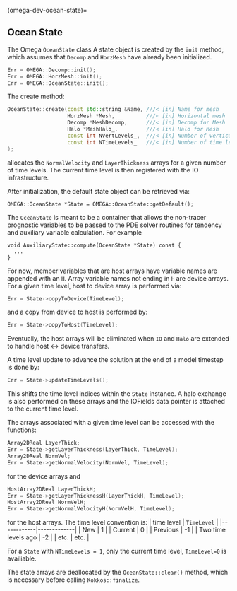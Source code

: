 (omega-dev-ocean-state)=

## Ocean State

The Omega `OceanState` class
A state object is created by the `init` method, which assumes that `Decomp` and `HorzMesh` have
already been initialized.
```c++
Err = OMEGA::Decomp::init();
Err = OMEGA::HorzMesh::init();
Err = OMEGA::OceanState::init();
```
The create method:
```c++
OceanState::create(const std::string &Name, ///< [in] Name for mesh
                   HorzMesh *Mesh,          ///< [in] Horizontal mesh
                   Decomp *MeshDecomp,      ///< [in] Decomp for Mesh
                   Halo *MeshHalo_,         ///< [in] Halo for Mesh
                   const int NVertLevels_,  ///< [in] Number of vertical levels
                   const int NTimeLevels_   ///< [in] Number of time levels
);
```
allocates the `NormalVelocity` and `LayerThickness` arrays for a given number of time levels.
The current time level is then registered with the IO infrastructure.

After initialization, the default state object can be retrieved via:
```
OMEGA::OceanState *State = OMEGA::OceanState::getDefault();
```

The `OceanState` is meant to be a container that allows the non-tracer prognostic variables to be
passed to the PDE solver routines for tendency and auxiliary variable calculation. For example
```
void AuxiliaryState::compute(OceanState *State) const {
  ...
}
```

For now, member variables that are host arrays have variable names are appended with an
`H`.  Array variable names not ending in `H` are device arrays.  For a given time level,
host to device array is performed via:
```c++
Err = State->copyToDevice(TimeLevel);
```
and a copy from device to host is performed by:
```c++
Err = State->copyToHost(TimeLevel);
```
Eventually, the host arrays will be eliminated when `IO` and `Halo` are extended to
handle host <-> device transfers.

A time level update to advance the solution at the end of a model timestep is done by:
```c++
Err = State->updateTimeLevels();
```
This shifts the time level indices within the `State` instance. A halo exchange is
also performed on these arrays and the IOFields data pointer is attached
to the current time level.

The arrays associated with a given time level can be accessed with the functions:
```c++
Array2DReal LayerThick;
Err = State->getLayerThickness(LayerThick, TimeLevel);
Array2DReal NormVel;
Err = State->getNormalVelocity(NormVel, TimeLevel);
```
for the device arrays and
```c++
HostArray2DReal LayerThickH;
Err = State->getLayerThicknessH(LayerThickH, TimeLevel);
HostArray2DReal NormVelH;
Err = State->getNormalVelocityH(NormVelH, TimeLevel);
```
for the host arrays. The time level convention is:
| time level | `TimeLevel` |
|------------|-------------|
| New | 1 |
| Current | 0 |
| Previous | -1 |
| Two time levels ago | -2 |
| etc. | etc. |

For a `State` with `NTimeLevels = 1`, only the current time level, `TimeLevel=0` is
availiable.

The state arrays are deallocated by the `OceanState::clear()` method, which is
necessary before calling `Kokkos::finalize`.
